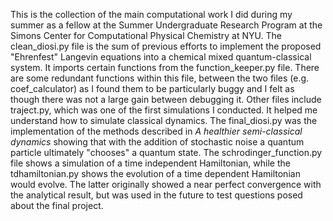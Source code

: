 This is the collection of the main computational work I did during my summer as a fellow at the Summer Undergraduate Research Program at the Simons Center for Computational Physical Chemistry at NYU.
The clean_diosi.py file is the sum of previous efforts to implement the proposed "Ehrenfest" Langevin equations into a chemical mixed quantum-classical system.  It imports certain functions from the function_keeper.py file.  There are some redundant functions within this file, between the two files (e.g. coef_calculator) as I found them to be particularly buggy and I felt as though there was not a large gain between debugging it.
Other files include traject.py, which was one of the first simulations I conducted.  It helped me understand how to simulate classical dynamics. The final_diosi.py was the implementation of the methods described in _A healthier semi-classical dynamics_ showing that with the addition of stochastic noise a quantum particle ultimately "chooses" a quantum state.
The schrodinger_function.py file shows a simulation of a time independent Hamiltonian, while the tdhamiltonian.py shows the evolution of a time dependent Hamiltonian would evolve.  The latter originally showed a near perfect convergence with the analytical result, but was used in the future to test questions posed about the final project.
